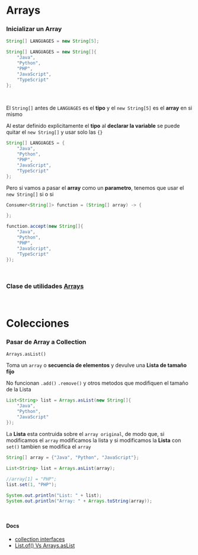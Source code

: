 # Arrays

### Inicializar un Array

```java
String[] LANGUAGES = new String[5];
```

```java
String[] LANGUAGES = new String[]{
    "Java", 
    "Python", 
    "PHP", 
    "JavaScript",
    "TypeScript"
};
```
<br>

El `String[]` antes de `LANGUAGES` es el **tipo** y el `new String[5]` es el **array** en si mismo

Al estar definido explicitamente el **tipo** al **declarar la variable** se puede quitar el `new String[]` y usar solo las `{}`

```java
String[] LANGUAGES = {
    "Java", 
    "Python", 
    "PHP", 
    "JavaScript",
    "TypeScript"
};
```

Pero si vamos a pasar el **array** como un **parametro**, tenemos que usar el `new String[]` si o si

```java
Consumer<String[]> function = (String[] array) -> {

};

function.accept(new String[]{
    "Java", 
    "Python", 
    "PHP", 
    "JavaScript",
    "TypeScript"
});
```
<br>



### Clase de utilidades [Arrays](https://docs.oracle.com/javase/8/docs/api/java/util/Arrays.html)

<br>




# Colecciones

### Pasar de Array a Collection

`Arrays.asList()`

Toma un `array` o **secuencia de elementos** y devulve una **Lista de tamaño fijo**

No funcionan `.add()` `.remove()` y otros metodos que modifiquen el tamaño de la Lista

```java
List<String> list = Arrays.asList(new String[]{
    "Java", 
    "Python", 
    "JavaScript"
});
```

La **Lista** esta contruida sobre el `array original`, de modo que, si modificamos el `array` modificamos la lista y si modificamos la **Lista** con `set()` tambien se modifica el `array`

```java
String[] array = {"Java", "Python", "JavaScript"};
        
List<String> list = Arrays.asList(array);

//array[1] = "PHP";
list.set(1, "PHP");

System.out.println("List: " + list);
System.out.println("Array: " + Arrays.toString(array));
```


<br>

#### Docs 

- [collection interfaces](https://docs.oracle.com/javase/tutorial/collections/interfaces/index.html)
- [List.of() Vs Arrays.asList](https://medium.com/@mgm06bm/list-of-vs-arrays-aslist-7e2f7af64361)